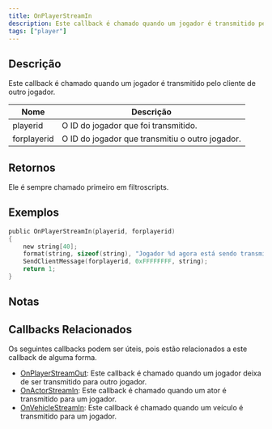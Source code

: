 ```yaml
---
title: OnPlayerStreamIn
description: Este callback é chamado quando um jogador é transmitido pelo cliente de outro jogador.
tags: ["player"]
---
```


## Descrição

Este callback é chamado quando um jogador é transmitido pelo cliente de outro jogador.

| Nome        | Descrição                                                 |
| ----------- | --------------------------------------------------------- |
| playerid    | O ID do jogador que foi transmitido.                      |
| forplayerid | O ID do jogador que transmitiu o outro jogador.           |

## Retornos

Ele é sempre chamado primeiro em filtroscripts.

## Exemplos

```c
public OnPlayerStreamIn(playerid, forplayerid)
{
    new string[40];
    format(string, sizeof(string), "Jogador %d agora está sendo transmitido para você.", playerid);
    SendClientMessage(forplayerid, 0xFFFFFFFF, string);
    return 1;
}
```

## Notas

<TipNPCCallbacks />

## Callbacks Relacionados

Os seguintes callbacks podem ser úteis, pois estão relacionados a este callback de alguma forma. 

- [OnPlayerStreamOut](OnPlayerStreamOut): Este callback é chamado quando um jogador deixa de ser transmitido para outro jogador. 
- [OnActorStreamIn](OnActorStreamIn): Este callback é chamado quando um ator é transmitido para um jogador. 
- [OnVehicleStreamIn](OnVehicleStreamIn): Este callback é chamado quando um veículo é transmitido para um jogador. 